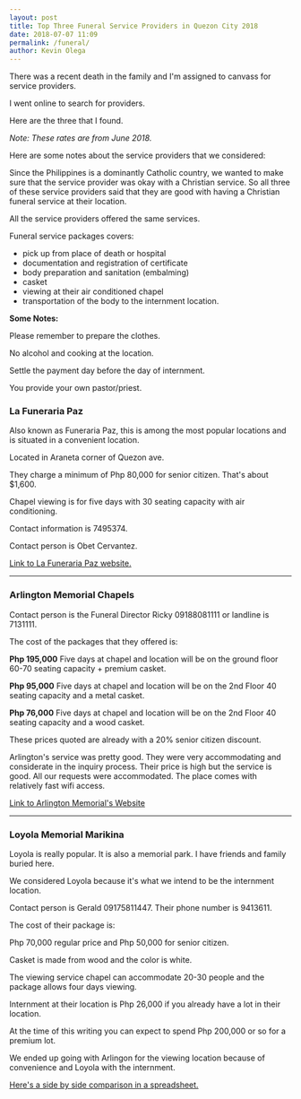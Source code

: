 ```yaml
--- 
layout: post 
title: Top Three Funeral Service Providers in Quezon City 2018
date: 2018-07-07 11:09
permalink: /funeral/ 
author: Kevin Olega 
--- 
```

There was a recent death in the family and I'm assigned to canvass for service providers.

I went online to search for providers.

Here are the three that I found.

*Note: These rates are from June 2018.*

Here are some notes about the service providers that we considered:

Since the Philippines is a dominantly Catholic country, we wanted to make sure that the service provider was okay with a Christian service. So all three of these service providers said that they are good with having a Christian funeral service at their location.

All the service providers offered the same services.

Funeral service packages covers: 

- pick up from place of death or hospital
- documentation and registration of certificate
- body preparation and sanitation (embalming)
- casket
- viewing at their air conditioned chapel
- transportation of the body to the internment location.


**Some Notes:**

Please remember to prepare the clothes.

No alcohol and cooking at the location.

Settle the payment day before the day of internment.

You provide your own pastor/priest.


### La Funeraria Paz 

Also known as Funeraria Paz, this is among the most popular locations and is situated in a convenient location.

Located in Araneta corner of Quezon ave.

They charge a minimum of Php 80,000 for senior citizen. That's about $1,600.

Chapel viewing is for five days with 30 seating capacity with air conditioning.

Contact information is 7495374.

Contact person is Obet Cervantez.

[Link to La Funeraria Paz website.](http://www.paz-inc.com/)

----

### Arlington Memorial Chapels

Contact person is the Funeral Director Ricky 09188081111 or landline is 7131111.

The cost of the packages that they offered is:

**Php 195,000**
Five days at chapel and location will be on the ground floor 60-70 seating capacity + premium casket.

**Php 95,000**
Five days at chapel and location will be on the 2nd Floor 40 seating capacity and a metal casket.

**Php 76,000**
Five days at chapel and location will be on the 2nd Floor 40 seating capacity and a wood casket.

These prices quoted are already with a 20% senior citizen discount.

Arlington's service was pretty good. They were very accommodating and considerate in the inquiry process. Their price is high but the service is good. All our requests were accommodated. The place comes with relatively fast wifi access. 

[Link to Arlington Memorial's Website](http://www.arlingtonph.com/)

----

### Loyola Memorial Marikina

Loyola is really popular. It is also a memorial park. I have friends and family buried here.

We considered Loyola because it's what we intend to be the internment location.

Contact person is Gerald 09175811447. Their phone number is 9413611.

The cost of their package is:

Php 70,000 regular price and Php 50,000 for senior citizen.

Casket is made from wood and the color is white.

The viewing service chapel can accommodate 20-30 people and the package allows four days viewing.

Internment at their location is Php 26,000 if you already have a lot in their location. 

At the time of this writing you can expect to spend Php 200,000 or so for a premium lot.

We ended up going with Arlingon for the viewing location because of convenience and Loyola with the internment.

[Here's a side by side comparison in a spreadsheet.](https://docs.google.com/spreadsheets/d/1eZmaaRmA2kPcwANXAxXsm-EXiwyf7xHsP7-rTYy7yrg/edit?usp=sharing)
